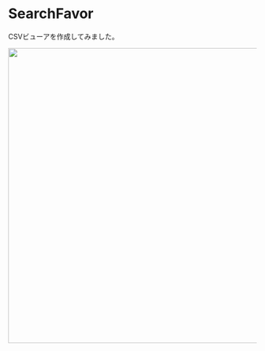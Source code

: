 # SearchFavor

CSVビューアを作成してみました。

<img src="[https://github.com/akeyi2018/FlaskStudy/blob/master/weather/weather.JPG](https://github.com/akeyi2018/SearchFavor/blob/main/%E3%82%B9%E3%82%AF%E3%83%AA%E3%83%BC%E3%83%B3%E3%82%B7%E3%83%A7%E3%83%83%E3%83%88%202023-01-22%20152611.png)" width="600">


